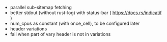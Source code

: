 * parallel sub-sitemap fetching
* better stdout (without rust-log) with status-bar  ( https://docs.rs/indicatif )
* num_cpus as constant (with once_cell), to be configured later
* header variations
* fail when part of vary header is not in variations
